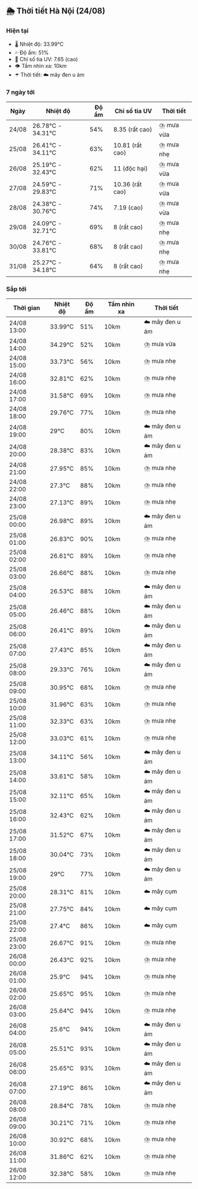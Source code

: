 ## 🌦️ Thời tiết Hà Nội (24/08)

### Hiện tại

- 🌡️ Nhiệt độ: 33.99℃
- 💦 Độ ẩm: 51%
- 🌟 Chỉ số tia UV: 7.65 (cao)
- 👁️ Tầm nhìn xa: 10km
- ☂️ Thời tiết: ☁️ mây đen u ám

### 7 ngày tới

| Ngày | Nhiệt độ | Độ ẩm | Chỉ số tia UV | Thời tiết |
| --- | --- | --- | --- | --- |
| 24/08 | 26.78℃ - 34.31℃ | 54% | 8.35 (rất cao) | ⛈️ mưa vừa |
| 25/08 | 26.41℃ - 34.11℃ | 63% | 10.81 (rất cao) | ⛈️ mưa nhẹ |
| 26/08 | 25.19℃ - 32.43℃ | 62% | 11 (độc hại) | ⛈️ mưa vừa |
| 27/08 | 24.59℃ - 29.83℃ | 71% | 10.36 (rất cao) | ⛈️ mưa vừa |
| 28/08 | 24.38℃ - 30.76℃ | 74% | 7.19 (cao) | ⛈️ mưa vừa |
| 29/08 | 24.09℃ - 32.71℃ | 69% | 8 (rất cao) | ⛈️ mưa nhẹ |
| 30/08 | 24.76℃ - 33.81℃ | 68% | 8 (rất cao) | ⛈️ mưa nhẹ |
| 31/08 | 25.27℃ - 34.18℃ | 64% | 8 (rất cao) | ⛈️ mưa nhẹ |

### Sắp tới

| Thời gian | Nhiệt độ | Độ ẩm | Tầm nhìn xa | Thời tiết |
| --- | --- | --- | --- | --- |
| 24/08 13:00 | 33.99℃ | 51% | 10km | ☁️ mây đen u ám |
| 24/08 14:00 | 34.29℃ | 52% | 10km | ⛈️ mưa vừa |
| 24/08 15:00 | 33.73℃ | 56% | 10km | ⛈️ mưa nhẹ |
| 24/08 16:00 | 32.81℃ | 62% | 10km | ⛈️ mưa nhẹ |
| 24/08 17:00 | 31.58℃ | 69% | 10km | ⛈️ mưa nhẹ |
| 24/08 18:00 | 29.76℃ | 77% | 10km | ⛈️ mưa nhẹ |
| 24/08 19:00 | 29℃ | 80% | 10km | ☁️ mây đen u ám |
| 24/08 20:00 | 28.38℃ | 83% | 10km | ☁️ mây đen u ám |
| 24/08 21:00 | 27.95℃ | 85% | 10km | ⛈️ mưa nhẹ |
| 24/08 22:00 | 27.3℃ | 88% | 10km | ⛈️ mưa nhẹ |
| 24/08 23:00 | 27.13℃ | 89% | 10km | ⛈️ mưa nhẹ |
| 25/08 00:00 | 26.98℃ | 89% | 10km | ☁️ mây đen u ám |
| 25/08 01:00 | 26.83℃ | 90% | 10km | ⛈️ mưa nhẹ |
| 25/08 02:00 | 26.61℃ | 89% | 10km | ⛈️ mưa nhẹ |
| 25/08 03:00 | 26.66℃ | 88% | 10km | ⛈️ mưa nhẹ |
| 25/08 04:00 | 26.53℃ | 88% | 10km | ☁️ mây đen u ám |
| 25/08 05:00 | 26.46℃ | 88% | 10km | ☁️ mây đen u ám |
| 25/08 06:00 | 26.41℃ | 89% | 10km | ☁️ mây đen u ám |
| 25/08 07:00 | 27.43℃ | 85% | 10km | ☁️ mây đen u ám |
| 25/08 08:00 | 29.33℃ | 76% | 10km | ☁️ mây đen u ám |
| 25/08 09:00 | 30.95℃ | 68% | 10km | ⛈️ mưa nhẹ |
| 25/08 10:00 | 31.96℃ | 63% | 10km | ⛈️ mưa nhẹ |
| 25/08 11:00 | 32.33℃ | 63% | 10km | ⛈️ mưa nhẹ |
| 25/08 12:00 | 33.03℃ | 61% | 10km | ⛈️ mưa nhẹ |
| 25/08 13:00 | 34.11℃ | 56% | 10km | ☁️ mây đen u ám |
| 25/08 14:00 | 33.61℃ | 58% | 10km | ☁️ mây đen u ám |
| 25/08 15:00 | 32.11℃ | 65% | 10km | ☁️ mây đen u ám |
| 25/08 16:00 | 32.43℃ | 62% | 10km | ☁️ mây đen u ám |
| 25/08 17:00 | 31.52℃ | 67% | 10km | ☁️ mây đen u ám |
| 25/08 18:00 | 30.04℃ | 73% | 10km | ☁️ mây đen u ám |
| 25/08 19:00 | 29℃ | 77% | 10km | ☁️ mây đen u ám |
| 25/08 20:00 | 28.31℃ | 81% | 10km | ☁️ mây cụm |
| 25/08 21:00 | 27.75℃ | 84% | 10km | ☁️ mây cụm |
| 25/08 22:00 | 27.4℃ | 86% | 10km | ☁️ mây cụm |
| 25/08 23:00 | 26.67℃ | 91% | 10km | ⛈️ mưa nhẹ |
| 26/08 00:00 | 26.43℃ | 92% | 10km | ⛈️ mưa nhẹ |
| 26/08 01:00 | 25.9℃ | 94% | 10km | ⛈️ mưa nhẹ |
| 26/08 02:00 | 25.65℃ | 95% | 10km | ⛈️ mưa nhẹ |
| 26/08 03:00 | 25.64℃ | 94% | 10km | ⛈️ mưa nhẹ |
| 26/08 04:00 | 25.6℃ | 94% | 10km | ☁️ mây đen u ám |
| 26/08 05:00 | 25.51℃ | 93% | 10km | ☁️ mây đen u ám |
| 26/08 06:00 | 25.65℃ | 93% | 10km | ☁️ mây đen u ám |
| 26/08 07:00 | 27.19℃ | 86% | 10km | ☁️ mây đen u ám |
| 26/08 08:00 | 28.84℃ | 78% | 10km | ⛈️ mưa nhẹ |
| 26/08 09:00 | 30.21℃ | 71% | 10km | ⛈️ mưa nhẹ |
| 26/08 10:00 | 30.92℃ | 68% | 10km | ⛈️ mưa nhẹ |
| 26/08 11:00 | 31.86℃ | 62% | 10km | ⛈️ mưa nhẹ |
| 26/08 12:00 | 32.38℃ | 58% | 10km | ⛈️ mưa nhẹ |
